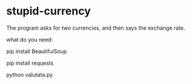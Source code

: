 # stupid-currency
The program asks for two currencies, and then says the exchange rate.

what do you need:

pip install BeautifulSoup

pip install requests

python valutata.py
